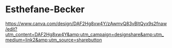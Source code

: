 # Esthefane-Becker
https://www.canva.com/design/DAF2Hg8xw4Y/zAwmvQ83vBltQyx9s2fnaw/edit?utm_content=DAF2Hg8xw4Y&amp;utm_campaign=designshare&amp;utm_medium=link2&amp;utm_source=sharebutton
